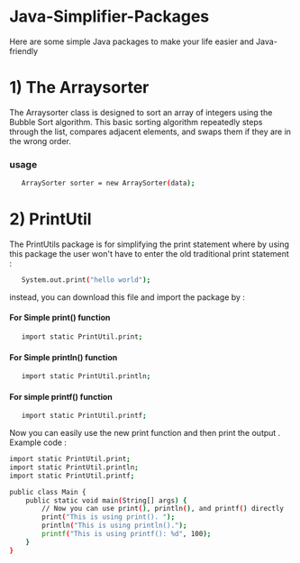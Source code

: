 # Java-Simplifier-Packages
Here are some simple Java packages to make your life easier and Java-friendly

# 1) The Arraysorter 
The Arraysorter class is designed to sort an array of integers using the Bubble Sort algorithm. This basic sorting algorithm repeatedly steps through the list, compares adjacent elements, and swaps them if they are in the wrong order.

### usage

``` bash
   ArraySorter sorter = new ArraySorter(data);
```

# 2) PrintUtil
The PrintUtils package is for simplifying the print statement where by using this package the user won't have to enter the old traditional print statement :
``` bash
   System.out.print("hello world");
```
instead, you can download this file and import the package by :
#### For Simple print() function
``` bash
   import static PrintUtil.print;
```
#### For Simple println() function
```bash
   import static PrintUtil.println;
```
#### For simple printf() function
```bash
   import static PrintUtil.printf;
```
Now you can easily use the new print function and then print the output .
Example code :
``` bash
import static PrintUtil.print;   
import static PrintUtil.println;  
import static PrintUtil.printf;   

public class Main {
    public static void main(String[] args) {
        // Now you can use print(), println(), and printf() directly
        print("This is using print(). ");
        println("This is using println().");
        printf("This is using printf(): %d", 100);
    }
}

```



